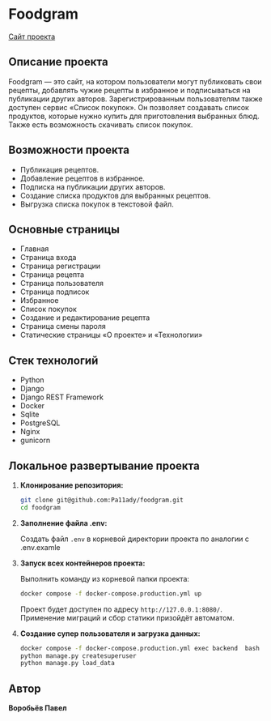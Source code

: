 # Foodgram

[Сайт проекта](https://superf00d.ddns.net)

## Описание проекта

Foodgram — это сайт, на котором пользователи могут публиковать свои рецепты, добавлять чужие рецепты в избранное и подписываться на публикации других авторов.
Зарегистрированным пользователям также доступен сервис «Список покупок». Он позволяет создавать список продуктов, которые нужно купить для приготовления выбранных блюд.
Также есть возможность скачивать список покупок.

## Возможности проекта

- Публикация рецептов.
- Добавление рецептов в избранное.
- Подписка на публикации других авторов.
- Создание списка продуктов для выбранных рецептов.
- Выгрузка списка покупок в текстовой файл.

## Основные страницы

- Главная
- Страница входа
- Страница регистрации
- Страница рецепта
- Страница пользователя
- Страница подписок
- Избранное
- Список покупок
- Создание и редактирование рецепта
- Страница смены пароля
- Статические страницы «О проекте» и «Технологии»

## Стек технологий

- Python
- Django
- Django REST Framework
- Docker
- Sqlite
- PostgreSQL
- Nginx
- gunicorn

## Локальное развертывание проекта

1. **Клонирование репозитория:**

    ```bash
    git clone git@github.com:Pa11ady/foodgram.git
    cd foodgram
    ```

2. **Заполнение файла .env:**

    Создать файл `.env` в корневой директории проекта по аналогии с .env.examle  


3. **Запуск всех контейнеров проекта:**

    Выполнить команду из корневой папки проекта:

    ```bash
    docker compose -f docker-compose.production.yml up
    ```

    Проект будет доступен по адресу `http://127.0.0.1:8080/`.
    Применение миграций и сбор статики призойдёт автоматом.

4. **Создание супер пользователя и загрузка данных:**

    ```bash
    docker compose -f docker-compose.production.yml exec backend  bash
    python manage.py createsuperuser
    python manage.py load_data
    ```
    


## Автор

**Воробьёв Павел**
